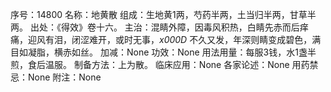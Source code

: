 序号：14800
名称：地黄散
组成：生地黄1两，芍药半两，土当归半两，甘草半两。
出处：《得效》卷十六。
主治：混睛外障，因毒风积热，白睛先赤而后痒痛，迎风有泪，闭涩难开，或时无事，_x000D_
不久又发，年深则睛变成碧色，满目如凝脂，横赤如丝。
加减：None
功效：None
用法用量：每服3钱，水1盏半煎，食后温服。
制备方法：上为散。
临床应用：None
各家论述：None
用药禁忌：None
附注：None
